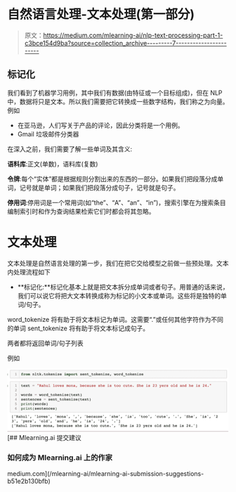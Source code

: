 # 自然语言处理-文本处理(第一部分)

> 原文：<https://medium.com/mlearning-ai/nlp-text-processing-part-1-c3bce154d9ba?source=collection_archive---------7----------------------->

## 标记化

我们看到了机器学习用例，其中我们有数据(由特征或一个目标组成)，但在 NLP 中，数据将只是文本。所以我们需要把它转换成一些数字结构，我们称之为向量。例如

*   在亚马逊，人们写关于产品的评论，因此分类将是一个用例。
*   Gmail 垃圾邮件分类器

在深入之前，我们需要了解一些单词及其含义:

**语料库**:正文(单数)，语料库(复数)

**令牌**:每个“实体”都是根据规则分割出来的东西的一部分。如果我们把段落分成单词，记号就是单词；如果我们把段落分成句子，记号就是句子。

**停用词**:停用词是一个常用词(如“the”、“A”、“an”、“in”)，搜索引擎在为搜索条目编制索引时和作为查询结果检索它们时都会将其忽略。

# 文本处理

文本处理是自然语言处理的第一步，我们在把它交给模型之前做一些预处理。文本内处理流程如下

*   **标记化:**标记化基本上就是把文本拆分成单词或者句子。用普通的话来说，我们可以说它将把大文本转换成称为标记的小文本或单词。这些将是独特的单词/句子。

word_tokenize 将有助于将文本标记为单词。这需要“.”或任何其他字符作为不同的单词
sent_tokenize 将有助于将文本标记成句子。

两者都将返回单词/句子列表

例如

![](img/c0a787c438b06dd3efc3e9369e0e96d7.png)[](/mlearning-ai/mlearning-ai-submission-suggestions-b51e2b130bfb) [## Mlearning.ai 提交建议

### 如何成为 Mlearning.ai 上的作家

medium.com](/mlearning-ai/mlearning-ai-submission-suggestions-b51e2b130bfb)